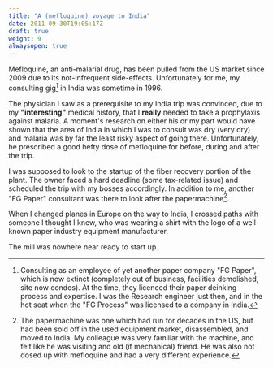 ```yaml
---
title: "A (mefloquine) voyage to India"
date: 2011-09-30T19:05:17Z
draft: true	
weight: 9
alwaysopen: true
---
```

Mefloquine, an anti-malarial drug, has been pulled from the US market since 2009 due to its not-infrequent side-effects.  Unfortunately for me, my consulting gig[^1] in India was sometime in 1996.

The physician I saw as a prerequisite to my India trip was convinced, due to my **"interesting"** medical history, that I **really** needed to take a prophylaxis against malaria. A moment's research on either his or my part would have shown that the area of India in which I was to consult was dry (very dry) and malaria was by far the least risky aspect of going there. Unfortunately, he prescribed a good hefty dose of mefloquine for before, during and after the trip.

I was supposed to look to the startup of the fiber recovery portion of the plant.  The owner faced a hard deadline (some tax-related issue) and scheduled the trip with my bosses accordingly.  In addition to me, another "FG Paper" consultant was there to look after the papermachine[^2].

When I changed planes in Europe on the way to India, I crossed paths with someone I thought I knew, who was wearing a shirt with the logo  of a well-known paper industry equipment manufacturer. 

The mill was nowhere near ready to start up.

[^1]: Consulting as an employee of yet another paper company "FG Paper", which is now extinct (completely out of business, facilities demolished, site now condos).  At the time, they licenced their paper deinking process and expertise.  I was the Research engineer just then, and in the hot seat when the "FG Process" was licensed to a company in India.

[^2]:  The papermachine was one which had run for decades in the US, but had been sold off in the used equipment market, disassembled, and moved to India.   My colleague was very familiar with the machine, and felt like he was visiting and old (if mechanical) friend.  He was also not dosed up with mefloquine and had a very different experience.
